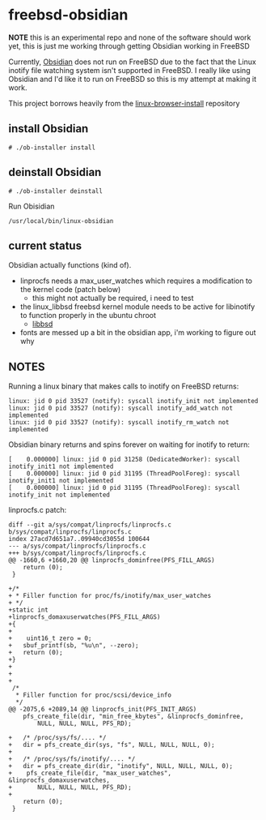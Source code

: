 # freebsd-obsidian
**NOTE** this is an experimental repo and none of the software should work yet,
this is just me working through getting Obsidian working in FreeBSD

Currently, [Obsidian](obsidian.md) does not run on FreeBSD due to the fact that
the Linux inotify file watching system isn't supported in FreeBSD.  I really
like using Obsidian and I'd like it to run on FreeBSD so this is my attempt at
making it work.

This project borrows heavily from the [linux-browser-install](https://github.com/mrclksr/linux-browser-installer.git) repository

## install Obsidian
```
# ./ob-installer install
```

## deinstall Obsidian
```
# ./ob-installer deinstall
```

Run Obisidian
```
/usr/local/bin/linux-obsidian
```

## current status
Obsidian actually functions (kind of).
* linprocfs needs a max_user_watches which requires a modification to the kernel code (patch below)
    * this might not actually be required, i need to test
* the linux_libbsd freebsd kernel module needs to be active for libinotify to function properly in the ubuntu chroot
	* [libbsd](https://github.com/wulf7/linux-libbsd)
* fonts are messed up a bit in the obsidian app, i'm working to figure out why

## NOTES
Running a linux binary that makes calls to inotify on FreeBSD returns:
```text
linux: jid 0 pid 33527 (notify): syscall inotify_init not implemented
linux: jid 0 pid 33527 (notify): syscall inotify_add_watch not implemented
linux: jid 0 pid 33527 (notify): syscall inotify_rm_watch not implemented
```

Obsidian binary returns and spins forever on waiting for inotify to return:
```text
[    0.000000] linux: jid 0 pid 31258 (DedicatedWorker): syscall inotify_init1 not implemented
[    0.000000] linux: jid 0 pid 31195 (ThreadPoolForeg): syscall inotify_init1 not implemented
[    0.000000] linux: jid 0 pid 31195 (ThreadPoolForeg): syscall inotify_init not implemented
```

linprocfs.c patch:
```
diff --git a/sys/compat/linprocfs/linprocfs.c b/sys/compat/linprocfs/linprocfs.c
index 27acd7d651a7..09940cd3055d 100644
--- a/sys/compat/linprocfs/linprocfs.c
+++ b/sys/compat/linprocfs/linprocfs.c
@@ -1660,6 +1660,20 @@ linprocfs_dominfree(PFS_FILL_ARGS)
 	return (0);
 }
 
+/*
+ * Filler function for proc/fs/inotify/max_user_watches
+ */
+static int
+linprocfs_domaxuserwatches(PFS_FILL_ARGS)
+{
+
+    uint16_t zero = 0;
+	sbuf_printf(sb, "%u\n", --zero);
+	return (0);
+}
+
+
+
 /*
  * Filler function for proc/scsi/device_info
  */
@@ -2075,6 +2089,14 @@ linprocfs_init(PFS_INIT_ARGS)
 	pfs_create_file(dir, "min_free_kbytes", &linprocfs_dominfree,
 	    NULL, NULL, NULL, PFS_RD);
 
+	/* /proc/sys/fs/.... */
+	dir = pfs_create_dir(sys, "fs", NULL, NULL, NULL, 0);
+
+	/* /proc/sys/fs/inotify/.... */
+	dir = pfs_create_dir(dir, "inotify", NULL, NULL, NULL, 0);
+    pfs_create_file(dir, "max_user_watches", &linprocfs_domaxuserwatches,
+	    NULL, NULL, NULL, PFS_RD);
+
 	return (0);
 }
```
